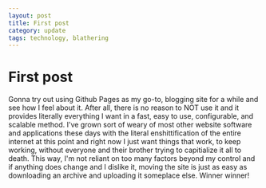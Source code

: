 ```yaml
---
layout: post
title: First post
category: update
tags: technology, blathering
---
```


# First post

Gonna try out using Github Pages as my go-to, blogging site for a while and see how I feel about it. After all, there is no reason to NOT use it and it provides literally everything I want in a fast, easy to use, configurable, and scalable method. I've grown sort of weary of most other website software and applications these days with the literal enshittification of the entire internet at this point and right now I just want things that work, to keep working, without everyone and their brother trying to capitialize it all to death. This way, I'm not reliant on too many factors beyond my control and if anything does change and I dislike it, moving the site is just as easy as downloading an archive and uploading it someplace else. Winner winner! 